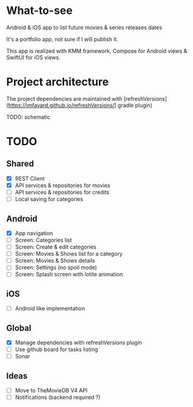 # What-to-see
Android & iOS app to list future movies & series releases dates  
  
It's a portfolio app, not sure if I will publish it.  
  
This app is realized with KMM framework, Compose for Android views & SwiftUI for iOS views.  
  
# Project architecture

The project dependencies are maintained with [refreshVersions](https://jmfayard.github.io/refreshVersions/] gradle plugin)  

TODO: schematic

# TODO

## Shared

- [X] REST Client
- [X] API services & repositories for movies
- [ ] API services & repositories for credits
- [ ] Local saving for categories

## Android

- [X] App navigation
- [ ] Screen: Categories list
- [ ] Screen: Create & edit categories
- [ ] Screen: Movies & Shows list for a category
- [ ] Screen: Movies & Shows details
- [ ] Screen: Settings (no spoil mode)
- [ ] Screen: Splash screen with lotite animation 

## iOS
    
- [ ] Android like implementation

## Global

- [x] Manage dependencies with refreshVersions plugin
- [ ] Use github board for tasks listing
- [ ] Sonar

## Ideas 

- [ ] Move to TheMovieDB V4 API
- [ ] Notifications (backend required ?)